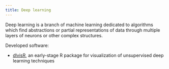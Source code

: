 ```yaml
---
title: Deep learning
---
```


Deep learning is a branch of machine learning dedicated to algorithms which find abstractions or partial representations of data through multiple layers of neurons or other complex structures.

Developed software:

* [dlvisR](http://fdavidcl.me/dlvisr/about/), an early-stage R package for visualization of unsupervised deep learning techniques
